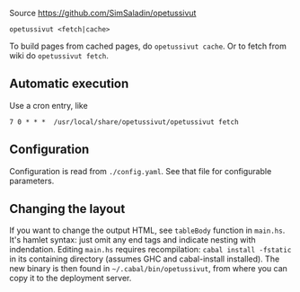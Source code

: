 
Source <https://github.com/SimSaladin/opetussivut>

    opetussivut <fetch|cache>

To build pages from cached pages, do `opetussivut cache`. Or to fetch from wiki
do `opetussivut fetch`.

## Automatic execution

Use a cron entry, like

    7 0 * * *  /usr/local/share/opetussivut/opetussivut fetch

## Configuration

Configuration is read from `./config.yaml`. See that file for configurable
parameters.

## Changing the layout

If you want to change the output HTML, see `tableBody` function in `main.hs`.
It's hamlet syntax: just omit any end tags and indicate nesting with
indendation. Editing `main.hs` requires recompilation: `cabal install -fstatic`
in its containing directory (assumes GHC and cabal-install installed). The new
binary is then found in `~/.cabal/bin/opetussivut`, from where you can copy it
to the deployment server.


